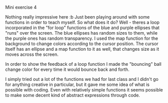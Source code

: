 Mini exercise 4

Nothing really impressive here :b Just been playing around with some functions in order to teach myself. So what does it do? Well - theres a loop incorporated in the "for loop" functions of the blue and purple ellipses that "runs" over the screen. The blue ellipses has random sizes to them, while the purple ones has random transparency. I used the map function for the background to change colors according to the cursor position. The cursor itself has an ellipse and a map function to it as well, that changes size as it moves across the screen.

In order to show the feedback of a loop function I made the "bouncing" ball change color for every time it would bounce back and forth.

I simply tried out a lot of the functions we had for last class and I didn't go for anything creative in particular, but it gave me some idea of what is possible with coding. Even with relatively simple functions it seems possible to make some decent kind of abstract expressions through code.
